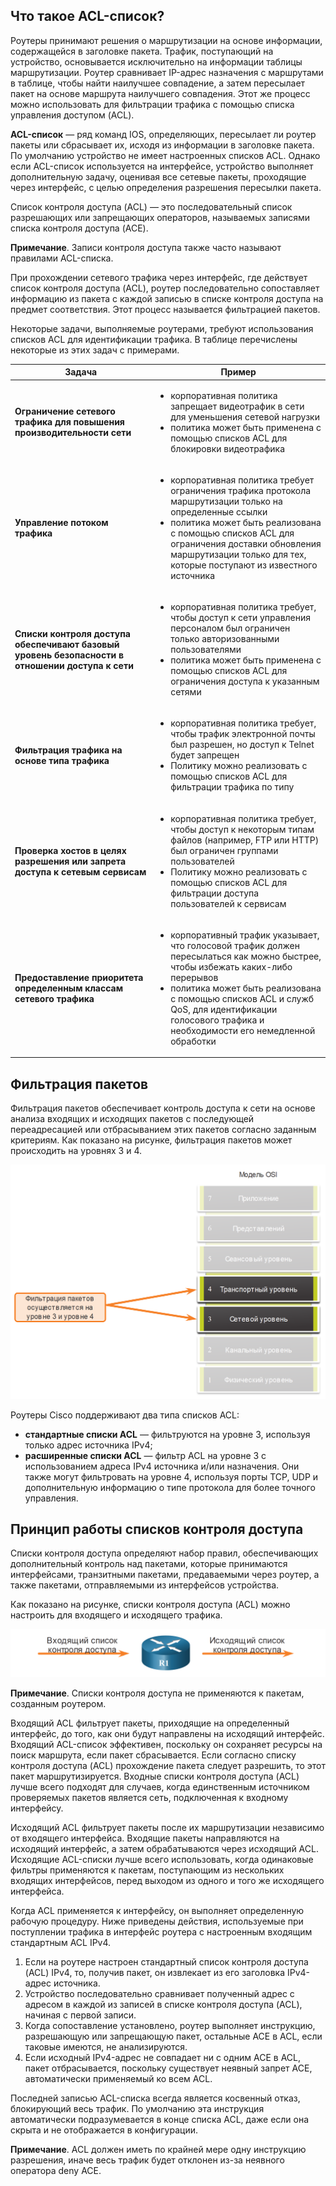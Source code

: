 <!-- 4.1.1 -->
## Что такое ACL-список?

Роутеры принимают решения о маршрутизации на основе информации, содержащейся в заголовке пакета. Трафик, поступающий на устройство, основывается исключительно на информации таблицы маршрутизации. Роутер сравнивает IP-адрес назначения с маршрутами в таблице, чтобы найти наилучшее совпадение, а затем пересылает пакет на основе маршрута наилучшего совпадения. Этот же процесс можно использовать для фильтрации трафика с помощью списка управления доступом (ACL).

**ACL-список** — ряд команд IOS, определяющих, пересылает ли роутер пакеты или сбрасывает их, исходя из информации в заголовке пакета. По умолчанию устройство не имеет настроенных списков ACL. Однако если ACL-список используется на интерфейсе, устройство выполняет дополнительную задачу, оценивая все сетевые пакеты, проходящие через интерфейс, с целью определения разрешения пересылки пакета.

Список контроля доступа (ACL) — это последовательный список разрешающих или запрещающих операторов, называемых записями списка контроля доступа (ACE).

**Примечание**. Записи контроля доступа также часто называют правилами ACL-списка.

При прохождении сетевого трафика через интерфейс, где действует список контроля доступа (ACL), роутер последовательно сопоставляет информацию из пакета с каждой записью в списке контроля доступа на предмет соответствия. Этот процесс называется фильтрацией пакетов.

Некоторые задачи, выполняемые роутерами, требуют использования списков ACL для идентификации трафика. В таблице перечислены некоторые из этих задач с примерами.

| **Задача** | **Пример** |
| --- | --- |
| **Ограничение сетевого трафика для повышения производительности сети** | <ul><li>корпоративная политика запрещает видеотрафик в сети для уменьшения сетевой нагрузки</li><li>политика может быть применена с помощью списков ACL для блокировки видеотрафика </li></ul> |
| **Управление потоком трафика** | <ul><li>корпоративная политика требует ограничения трафика протокола маршрутизации только на определенные ссылки</li><li>политика может быть реализована с помощью списков ACL для ограничения доставки обновления маршрутизации только для тех, которые поступают из известного источника</li></ul> |
| **Списки контроля доступа обеспечивают базовый уровень безопасности в отношении доступа к сети** | <ul><li>корпоративная политика требует, чтобы доступ к сети управления персоналом был ограничен только авторизованными пользователями</li><li>политика может быть применена с помощью списков ACL для ограничения доступа к указанным сетями</li></ul> |
| **Фильтрация трафика на основе типа трафика** | <ul><li>корпоративная политика требует, чтобы трафик электронной почты был разрешен, но доступ к Telnet будет запрещен</li><li>Политику можно реализовать с помощью списков ACL для фильтрации трафика по типу</li></ul> |
| **Проверка хостов в целях разрешения или запрета доступа к сетевым сервисам** | <ul><li>корпоративная политика требует, чтобы доступ к некоторым типам файлов (например, FTP или HTTP) был ограничен группами пользователей</li><li>Политику можно реализовать с помощью списков ACL для фильтрации доступа пользователей к сервисам</li></ul> |
| **Предоставление приоритета определенным классам сетевого трафика** | <ul><li>корпоративный трафик указывает, что голосовой трафик должен пересылаться как можно быстрее, чтобы избежать каких-либо перерывов</li><li>политика может быть реализована с помощью списков ACL и служб QoS, для идентификации голосового трафика и необходимости его немедленной обработки</li></ul> |

<!-- 4.1.2 -->
## Фильтрация пакетов

Фильтрация пакетов обеспечивает контроль доступа к сети на основе анализа входящих и исходящих пакетов с последующей переадресацией или отбрасыванием этих пакетов согласно заданным критериям. Как показано на рисунке, фильтрация пакетов может происходить на уровнях 3 и 4.

![](./assets/4.1.2.png)
<!-- /courses/ensa-dl/ae8e8c82-34fd-11eb-ba19-f1886492e0e4/aeb415e6-34fd-11eb-ba19-f1886492e0e4/assets/c6077f52-1c46-11ea-af56-e368b99e9723.svg -->

Роутеры Cisco поддерживают два типа списков ACL:

* **стандартные списки ACL** — фильтруются на уровне 3, используя только адрес источника IPv4;
* **расширенные списки ACL** — фильтр ACL на уровне 3 с использованием адреса IPv4 источника и/или назначения. Они также могут фильтровать на уровне 4, используя порты TCP, UDP и дополнительную информацию о типе протокола для более точного управления.

<!-- 4.1.3 -->
## Принцип работы списков контроля доступа

Списки контроля доступа определяют набор правил, обеспечивающих дополнительный контроль над пакетами, которые принимаются интерфейсами, транзитными пакетами, предаваемыми через роутер, а также пакетами, отправляемыми из интерфейсов устройства.

Как показано на рисунке, списки контроля доступа (ACL) можно настроить для входящего и исходящего трафика.

![](./assets/4.1.3.png)
<!-- /courses/ensa-dl/ae8e8c82-34fd-11eb-ba19-f1886492e0e4/aeb415e6-34fd-11eb-ba19-f1886492e0e4/assets/c60842a1-1c46-11ea-af56-e368b99e9723.svg -->

**Примечание**. Списки контроля доступа не применяются к пакетам, созданным роутером.

Входящий ACL фильтрует пакеты, приходящие на определенный интерфейс, до того, как они будут направлены на исходящий интерфейс. Входящий ACL-список эффективен, поскольку он сохраняет ресурсы на поиск маршрута, если пакет сбрасывается. Если согласно списку контроля доступа (ACL) прохождение пакета следует разрешить, то этот пакет маршрутизируется. Входные списки контроля доступа (ACL) лучше всего подходят для случаев, когда единственным источником проверяемых пакетов является сеть, подключенная к входному интерфейсу.

Исходящий ACL фильтрует пакеты после их маршрутизации независимо от входящего интерфейса. Входящие пакеты направляются на исходящий интерфейс, а затем обрабатываются через исходящий ACL. Исходящие ACL-списки лучше всего использовать, когда одинаковые фильтры применяются к пакетам, поступающим из нескольких входящих интерфейсов, перед выходом из одного и того же исходящего интерфейса.

Когда ACL применяется к интерфейсу, он выполняет определенную рабочую процедуру. Ниже приведены действия, используемые при поступлении трафика в интерфейс роутера с настроенным входящим стандартным ACL IPv4.

1.  Если на роутере настроен стандартный список контроля доступа (ACL) IPv4, то, получив пакет, он извлекает из его заголовка IPv4-адрес источника.
2.  Устройство последовательно сравнивает полученный адрес с адресом в каждой из записей в списке контроля доступа (ACL), начиная с первой записи.
3.  Когда сопоставление установлено, роутер выполняет инструкцию, разрешающую или запрещающую пакет, остальные ACE в ACL, если таковые имеются, не анализируются.
4.  Если исходный IPv4-адрес не совпадает ни с одним ACE в ACL, пакет отбрасывается, поскольку существует неявный запрет ACE, автоматически применяемый ко всем ACL.

Последней записью ACL-списка всегда является косвенный отказ, блокирующий весь трафик. По умолчанию эта инструкция автоматически подразумевается в конце списка ACL, даже если она скрыта и не отображается в конфигурации.

**Примечание**. ACL должен иметь по крайней мере одну инструкцию разрешения, иначе весь трафик будет отклонен из-за неявного оператора deny ACE.


